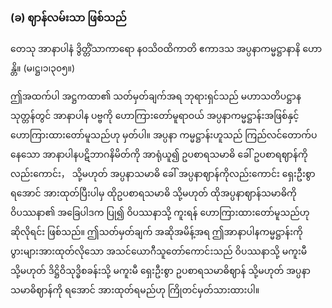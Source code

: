 ### (ခ) ဈာန်လမ်းသာ ဖြစ်သည်

တေသု အာနာပါနံ ဒွိတ္တိံသာကာရော န၀သိ၀ထိကာတိ ဧကာဒသ အပ္ပနာကမ္မဋ္ဌာနာနိ ဟောန္တိ။
<r>(မ၊ဋ္ဌ၊၁၊၃၀၅။)</r>

ဤအထက်ပါ အဋ္ဌကထာ၏ သတ်မှတ်ချက်အရ ဘုရားရှင်သည် မဟာသတိပဋ္ဌာနသုတ္တန်တွင် အာနာပါန ပဗ္ဗကို ဟောကြားတော်မူရာဝယ် အပ္ပနာကမ္မဋ္ဌာန်းအဖြစ်နှင့် ဟောကြားထားတော်မူသည်ဟု မှတ်ပါ။ 
အပ္ပနာ ကမ္မဋ္ဌာန်းဟူသည် ကြည်လင်တောက်ပနေသော အာနာပါနပဋိဘာဂနိမိတ်ကို အာရုံယူ၍ ဥပစာရသမာဓိ ခေါ် ဥပစာရဈာန်ကိုလည်းကောင်း， သို့မဟုတ် အပ္ပနာသမာဓိ ခေါ် အပ္ပနာဈာန်ကိုလည်းကောင်း ရှေးဦးစွာ ရအောင် အားထုတ်ပြီးပါမှ ထိုဥပစာရသမာဓိ သို့မဟုတ် ထိုအပ္ပနာဈာန်သမာဓိကို ဝိပဿနာ၏ အခြေပါဒက ပြု၍ ဝိပဿနာသို့ ကူးရန် ဟောကြားထားတော်မူသည်ဟု ဆိုလိုရင်း ဖြစ်သည်။ 
ဤသတ်မှတ်ချက် အဆိုအမိန့်အရ ဤအာနာပါနကမ္မဋ္ဌာန်းကို ပွားများအားထုတ်လိုသော အသင်ယောဂီသူတော်ကောင်းသည် ဝိပဿနာသို့ မကူးမီ သို့မဟုတ် ဒိဋ္ဌိဝိသုဒ္ဓိစခန်းသို့ မကူးမီ ရှေးဦးစွာ ဥပစာရသမာဓိဈာန် သို့မဟုတ် အပ္ပနာသမာဓိဈာန်ကို ရအောင် အားထုတ်ရမည်ဟု ကြိုတင်မှတ်သားထားပါ။ 